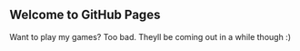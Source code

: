 ## Welcome to GitHub Pages

Want to play my games? Too bad. Theyll be coming out in a while though :)

